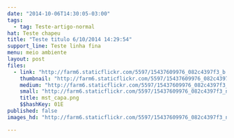```yaml
---
date: "2014-10-06T14:30:05-03:00"
tags:
  - tag: Teste-artigo-normal
hat: Teste chapeu
title: "Teste titulo 6/10/2014 14:29:54"
support_line: Teste linha fina
menu: meio ambiente
layout: post
files:
  - link: "http://farm6.staticflickr.com/5597/15437609976_082c4397f3_b.jpg"
    thumbnail: "http://farm6.staticflickr.com/5597/15437609976_082c4397f3_t.jpg"
    medium: "http://farm6.staticflickr.com/5597/15437609976_082c4397f3_z.jpg"
    small: "http://farm6.staticflickr.com/5597/15437609976_082c4397f3_n.jpg"
    title: mst_capa.png
    $$hashKey: 01E
published: false
images_hd: "http://farm6.staticflickr.com/5597/15437609976_082c4397f3_n.jpg"

---
```

